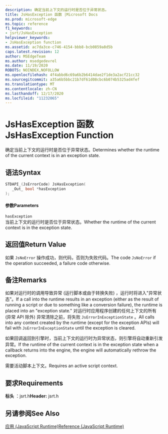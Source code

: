 ```yaml
---
description: 确定当前上下文的运行时是否位于异常状态。
title: JsHasException 函数 |Microsoft Docs
ms.prod: microsoft-edge
ms.topic: reference
f1_keywords:
- jsrt/JsHasException
helpviewer_keywords:
- JsHasException function
ms.assetid: ac7da3ce-c746-4154-bbb8-bcb0859a8d5b
caps.latest.revision: 12
author: MSEdgeTeam
ms.author: msedgedevrel
ms.date: 11/19/2020
ROBOTS: NOINDEX,NOFOLLOW
ms.openlocfilehash: 4f4abbd6c69a6b2b6414dae2f1de3a2acf21cc32
ms.sourcegitcommit: a35a6b5bbc21b7df61d08cbc6b074b5325ad4fef
ms.translationtype: MT
ms.contentlocale: zh-CN
ms.lasthandoff: 12/17/2020
ms.locfileid: "11232065"
---
```

# <span data-ttu-id="38418-103">JsHasException 函数</span><span class="sxs-lookup"><span data-stu-id="38418-103">JsHasException Function</span></span>

<span data-ttu-id="38418-104">确定当前上下文的运行时是否位于异常状态。</span><span class="sxs-lookup"><span data-stu-id="38418-104">Determines whether the runtime of the current context is in an exception state.</span></span>  
  
## <span data-ttu-id="38418-105">语法</span><span class="sxs-lookup"><span data-stu-id="38418-105">Syntax</span></span>  
  
```cpp  
STDAPI_(JsErrorCode) JsHasException(  
   _Out_ bool *hasException  
);  
```  
  
#### <span data-ttu-id="38418-106">参数</span><span class="sxs-lookup"><span data-stu-id="38418-106">Parameters</span></span>  
 `hasException`  
 <span data-ttu-id="38418-107">当前上下文的运行时是否位于异常状态。</span><span class="sxs-lookup"><span data-stu-id="38418-107">Whether the runtime of the current context is in the exception state.</span></span>  
  
## <span data-ttu-id="38418-108">返回值</span><span class="sxs-lookup"><span data-stu-id="38418-108">Return Value</span></span>  
 <span data-ttu-id="38418-109">如果 `JsNoError` 操作成功，则代码，否则为失败代码。</span><span class="sxs-lookup"><span data-stu-id="38418-109">The code `JsNoError` if the operation succeeded, a failure code otherwise.</span></span>  
  
## <span data-ttu-id="38418-110">备注</span><span class="sxs-lookup"><span data-stu-id="38418-110">Remarks</span></span>  
 <span data-ttu-id="38418-111">如果对运行时的调用导致异常 (运行脚本或由于转换失败) ，运行时将进入"异常状态"。</span><span class="sxs-lookup"><span data-stu-id="38418-111">If a call into the runtime results in an exception (either as the result of running a script or due to something like a conversion failure), the runtime is placed into an "exception state."</span></span> <span data-ttu-id="38418-112">对运行时应用程序创建的任何上下文的所有 (异常 API 除外) 异常清除之前，将失败 `JsErrorInExceptionState` 。</span><span class="sxs-lookup"><span data-stu-id="38418-112">All calls into any context created by the runtime (except for the exception APIs) will fail with `JsErrorInExceptionState` until the exception is cleared.</span></span>  
  
 <span data-ttu-id="38418-113">如果回调返回到引擎时，当前上下文的运行时为异常状态，则引擎将自动重新引发异常。</span><span class="sxs-lookup"><span data-stu-id="38418-113">If the runtime of the current context is in the exception state when a callback returns into the engine, the engine will automatically rethrow the exception.</span></span>  
  
 <span data-ttu-id="38418-114">需要活动脚本上下文。</span><span class="sxs-lookup"><span data-stu-id="38418-114">Requires an active script context.</span></span>  
  
## <span data-ttu-id="38418-115">要求</span><span class="sxs-lookup"><span data-stu-id="38418-115">Requirements</span></span>  
 <span data-ttu-id="38418-116">**标头** ：jsrt.h</span><span class="sxs-lookup"><span data-stu-id="38418-116">**Header:** jsrt.h</span></span>  
  
## <span data-ttu-id="38418-117">另请参阅</span><span class="sxs-lookup"><span data-stu-id="38418-117">See Also</span></span>  
 [<span data-ttu-id="38418-118">应用 (JavaScript Runtime)</span><span class="sxs-lookup"><span data-stu-id="38418-118">Reference (JavaScript Runtime)</span></span>](../chakra-hosting/reference-javascript-runtime.md)
